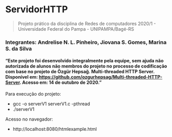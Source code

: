 # ServidorHTTP
> Projeto prático da disciplina de Redes de computadores 2020/1 - Universidade Federal do Pampa - UNIPAMPA/Bagé-RS
### Integrantes: Andrelise N. L. Pinheiro, Jiovana S. Gomes, Marina S. da Silva
#### “Este projeto foi desenvolvido integralmente pela equipe, sem ajuda não autorizada de alunos não membros do projeto no processo de codificação com base no projeto de Özgür Hepsağ. Multi-threaded HTTP Server. Disponível em: https://github.com/ozgurhepsag/Multi-threaded-HTTP-Server. Acesso em: 14 de outubro de 2020.”

Para execução do projeto:
   * gcc -o serverV1 serverV1.c -pthread
   * ./serverV1

Acesso no navegador: 
   * http://localhost:8080/htmlexample.html
